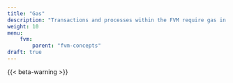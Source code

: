 ```yaml
---
title: "Gas"
description: "Transactions and processes within the FVM require gas in order to pay the nodes running the actors and contracts. This page details what gas is, how it's used, and how to properly manage it within your actors and contracts."
weight: 10
menu:
    fvm:
        parent: "fvm-concepts"
draft: true
---
```


{{< beta-warning >}}

<!-- - How is gas estimated? -->
<!-- - How is gas accounted for? How do I estimate gas? -->
